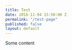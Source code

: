 ```yaml
---
title: Test
date: 2016-11-04 15:50:00 Z
permalink: "/test-page"
published: false
layout: default
---
```


Some content